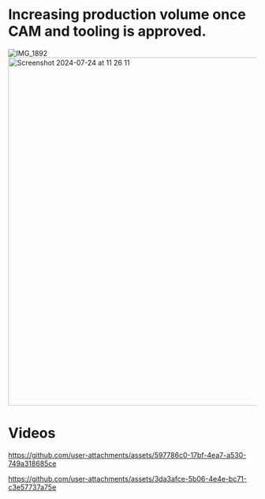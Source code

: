 # Increasing production volume once CAM and tooling is approved.
![IMG_1892](https://github.com/user-attachments/assets/f07b3015-672b-449d-b672-59d42b566370)
<img width="704" alt="Screenshot 2024-07-24 at 11 26 11" src="https://github.com/user-attachments/assets/18331c09-c684-42a4-b7bd-cb5584637d1c">

# Videos
https://github.com/user-attachments/assets/597786c0-17bf-4ea7-a530-749a318685ce

https://github.com/user-attachments/assets/3da3afce-5b06-4e4e-bc71-c3e57737a75e

